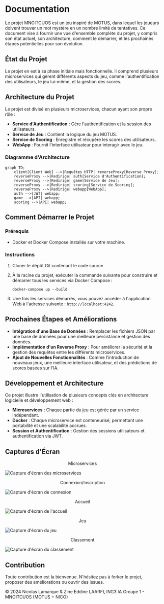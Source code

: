 # Documentation

Le projet MNOITCUOS est un jeu inspiré de MOTUS, dans lequel les joueurs doivent trouver un mot mystère en un nombre limité de tentatives. Ce document vise à fournir une vue d'ensemble complète du projet, y compris son état actuel, son architecture, comment le démarrer, et les prochaines étapes potentielles pour son évolution.

## État du Projet

Le projet en est à sa phase initiale mais fonctionnelle. Il comprend plusieurs microservices qui gèrent différents aspects du jeu, comme l'authentification des utilisateurs, le jeu lui-même, et la gestion des scores.

## Architecture du Projet

Le projet est divisé en plusieurs microservices, chacun ayant son propre rôle :

- **Service d'Authentification** : Gère l'authentification et la session des utilisateurs.
- **Service de Jeu** : Contient la logique du jeu MOTUS.
- **Service de Scoring** : Enregistre et récupère les scores des utilisateurs.
- **WebApp** : Fournit l'interface utilisateur pour interagir avec le jeu.

### Diagramme d'Architecture

```mermaid
graph TD;
    client[Client Web] -->|Requêtes HTTP| reverseProxy[Reverse Proxy];
    reverseProxy -->|Redirige| auth[Service d'Authentification];
    reverseProxy -->|Redirige| game[Service de Jeu];
    reverseProxy -->|Redirige| scoring[Service de Scoring];
    reverseProxy -->|Redirige| webapp[WebApp];
    auth -->|JWT| webapp;
    game -->|API| webapp;
    scoring -->|API| webapp;
```

## Comment Démarrer le Projet

### Prérequis

- Docker et Docker Compose installés sur votre machine.

### Instructions

1. Cloner le dépôt Git contenant le code source.
2. À la racine du projet, exécuter la commande suivante pour construire et démarrer tous les services via Docker Compose :

   ```
   docker-compose up --build
   ```

3. Une fois les services démarrés, vous pouvez accéder à l'application Web à l'adresse suivante : `http://localhost:4242`.

## Prochaines Étapes et Améliorations

- **Intégration d'une Base de Données** : Remplacer les fichiers JSON par une base de données pour une meilleure persistance et gestion des données.
- **Implémentation d'un Reverse Proxy** : Pour améliorer la sécurité et la gestion des requêtes entre les différents microservices.
- **Ajout de Nouvelles Fonctionnalités** : Comme l'introduction de nouveaux jeux, une meilleure interface utilisateur, et des prédictions de scores basées sur l'IA.

## Développement et Architecture

Ce projet illustre l'utilisation de plusieurs concepts clés en architecture logicielle et développement web :

- **Microservices** : Chaque partie du jeu est gérée par un service indépendant.
- **Docker** : Chaque microservice est conteneurisé, permettant une portabilité et une scalabilité accrues.
- **Session et Authentification** : Gestion des sessions utilisateurs et authentification via JWT.

## Captures d'Écran

<p align="center">Microservices

![Capture d'écran des microservices](https://github.com/Ashitaka06/MNOITCUOS/assets/100866077/4eb60410-c3de-4e64-ab7f-febbf51e816f)

<p align="center">Connexion/Inscription

![Capture d'écran de connexion](https://github.com/Ashitaka06/MNOITCUOS/assets/100866077/7e3a5e0d-3735-4d5d-a9c3-4d0751ec97bb)

<p align="center">Accueil
  
![Capture d'écran de l'accueil](https://github.com/Ashitaka06/MNOITCUOS/assets/100866077/9cda200c-f4a1-4cfe-8561-8f4d755d238b)

<p align="center">Jeu

![Capture d'écran du jeu](https://github.com/Ashitaka06/MNOITCUOS/assets/100866077/23accdb7-3c5a-46cd-92d1-fddb671b57a3)

<p align="center">Classement

![Capture d'écran du classement](https://github.com/Ashitaka06/MNOITCUOS/assets/100866077/6eeff344-bd8c-40b1-8088-8fd99d3cf2ff)

## Contribution

Toute contribution est la bienvenue. N'hésitez pas à forker le projet, proposer des améliorations ou ouvrir des issues.


&copy; 2024 Nicolas Lamarque & Zine Eddine LAARFI, ING3 IA Groupe 1 - MNOITCUOS (MOTUS + NICO)
